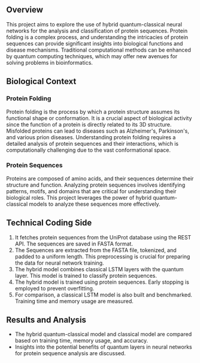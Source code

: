 ## Overview
This project aims to explore the use of hybrid quantum-classical neural networks for the analysis and classification of protein sequences. Protein folding is a complex process, and understanding the intricacies of protein sequences can provide significant insights into biological functions and disease mechanisms. Traditional computational methods can be enhanced by quantum computing techniques, which may offer new avenues for solving problems in bioinformatics.

## Biological Context

### Protein Folding
Protein folding is the process by which a protein structure assumes its functional shape or conformation. It is a crucial aspect of biological activity since the function of a protein is directly related to its 3D structure. Misfolded proteins can lead to diseases such as Alzheimer's, Parkinson's, and various prion diseases. Understanding protein folding requires a detailed analysis of protein sequences and their interactions, which is computationally challenging due to the vast conformational space.

### Protein Sequences
Proteins are composed of amino acids, and their sequences determine their structure and function. Analyzing protein sequences involves identifying patterns, motifs, and domains that are critical for understanding their biological roles. This project leverages the power of hybrid quantum-classical models to analyze these sequences more effectively.

## Technical Coding Side

1. It fetches protein sequences from the UniProt database using the REST API. The sequences are saved in FASTA format.
2. The Sequences are extracted from the FASTA file, tokenized, and padded to a uniform length. This preprocessing is crucial for preparing the data for neural network training.
3. The hybrid model combines classical LSTM layers with the quantum layer. This model is trained to classify protein sequences.
4. The hybrid model is trained using protein sequences. Early stopping is employed to prevent overfitting.
5. For comparison, a classical LSTM model is also built and benchmarked. Training time and memory usage are measured.
   
## Results and Analysis

- The hybrid quantum-classical model and classical model are compared based on training time, memory usage, and accuracy.
- Insights into the potential benefits of quantum layers in neural networks for protein sequence analysis are discussed.
